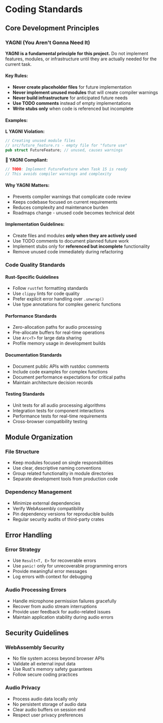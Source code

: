 # Coding Standards

## Core Development Principles

### YAGNI (You Aren't Gonna Need It)

**YAGNI is a fundamental principle for this project.** Do not implement features, modules, or infrastructure until they are actually needed for the current task.

#### Key Rules:
- **Never create placeholder files** for future implementation
- **Never implement unused modules** that will create compiler warnings
- **Never build infrastructure** for anticipated future needs
- **Use TODO comments** instead of empty implementations
- **Write stubs only** when code is referenced but incomplete

#### Examples:

**L YAGNI Violation:**
```rust
// Creating unused module files
// src/future_feature.rs - empty file for "future use"
pub struct FutureFeature; // unused, causes warnings
```

** YAGNI Compliant:**
```rust
// TODO: Implement FutureFeature when Task 15 is ready
// This avoids compiler warnings and complexity
```

#### Why YAGNI Matters:
- Prevents compiler warnings that complicate code review
- Keeps codebase focused on current requirements
- Reduces complexity and maintenance burden
- Roadmaps change - unused code becomes technical debt

#### Implementation Guidelines:
- Create files and modules **only when they are actively used**
- Use TODO comments to document planned future work
- Implement stubs only for **referenced but incomplete** functionality
- Remove unused code immediately during refactoring

### Code Quality Standards

#### Rust-Specific Guidelines
- Follow `rustfmt` formatting standards
- Use `clippy` lints for code quality
- Prefer explicit error handling over `.unwrap()`
- Use type annotations for complex generic functions

#### Performance Standards
- Zero-allocation paths for audio processing
- Pre-allocate buffers for real-time operations
- Use `Arc<T>` for large data sharing
- Profile memory usage in development builds

#### Documentation Standards
- Document public APIs with rustdoc comments
- Include code examples for complex functions
- Document performance expectations for critical paths
- Maintain architecture decision records

#### Testing Standards
- Unit tests for all audio processing algorithms
- Integration tests for component interactions
- Performance tests for real-time requirements
- Cross-browser compatibility testing

## Module Organization

### File Structure
- Keep modules focused on single responsibilities
- Use clear, descriptive naming conventions
- Group related functionality in module directories
- Separate development tools from production code

### Dependency Management
- Minimize external dependencies
- Verify WebAssembly compatibility
- Pin dependency versions for reproducible builds
- Regular security audits of third-party crates

## Error Handling

### Error Strategy
- Use `Result<T, E>` for recoverable errors
- Use `panic!` only for unrecoverable programming errors
- Provide meaningful error messages
- Log errors with context for debugging

### Audio Processing Errors
- Handle microphone permission failures gracefully
- Recover from audio stream interruptions
- Provide user feedback for audio-related issues
- Maintain application stability during audio errors

## Security Guidelines

### WebAssembly Security
- No file system access beyond browser APIs
- Validate all external input data
- Use Rust's memory safety guarantees
- Follow secure coding practices

### Audio Privacy
- Process audio data locally only
- No persistent storage of audio data
- Clear audio buffers on session end
- Respect user privacy preferences